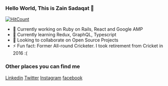 ### Hello World, This is Zain Sadaqat 👋


[![HitCount](http://hits.dwyl.com/zainsadaqat/zainsadaqat.svg)](http://hits.dwyl.com/zainsadaqat/zainsadaqat)

- 🔭 Currently working on Ruby on Rails, React and Google AMP
- 🌱 Currently learning Redux, GraphQL, Typescript
- 👯 Looking to collaborate on Open Source Projects
- ⚡ Fun fact: Former All-round Cricketer. I took retirement from Cricket in 2016 :(

### Other places you can find me

[Linkedin](https://www.linkedin.com/in/zain-sadaqat/)
[Twitter](https://twitter.com/zainsadaqat_)
[Instagram](https://instagram.com/zane_sadaqat)
[facebook](https://www.facebook.com/zainsadaqat1998)

###

